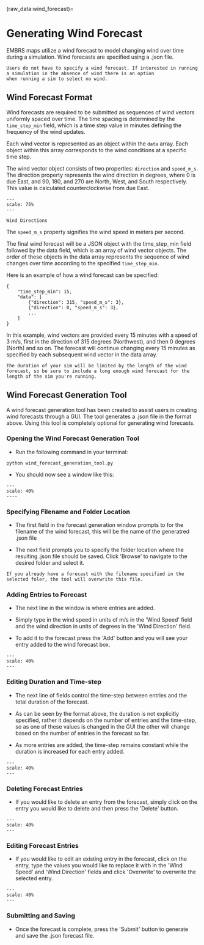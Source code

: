 (raw_data:wind_forecast)=
# Generating Wind Forecast
EMBRS maps utilize a wind forecast to model changing wind over time during a simulation. Wind forecasts are specified using 
a .json file.

```{note}
Users do not have to specify a wind forecast. If interested in running a simulation in the absence of wind there is an option
when running a sim to select no wind.
```

## Wind Forecast Format
Wind forecasts are required to be submitted as sequences of wind vectors uniformly spaced over time. The time spacing is determined
by the `time_step_min` field, which is a time step value in minutes defining the frequency of the wind updates.

Each wind vector is represented as an object within the `data` array. Each object within this array corresponds to the wind conditions
at a specific time step.

The wind vector object consists of two properties: `direction` and `speed_m_s`. The direction property represents the wind direction in degrees,
where 0 is due East, and 90, 180, and 270 are North, West, and South respectively. This value is calculated counterclockwise from due East.

```{figure} /images/raw_data_wind_dirs.png
---
scale: 75%
---

Wind Directions

```

The `speed_m_s` property signifies the wind speed in meters per second.

The final wind forecast will be a JSON object with the time_step_min field followed by the data field, which is an array of wind vector objects.
The order of these objects in the data array represents the sequence of wind changes over time according to the specified `time_step_min`.

Here is an example of how a wind forecast can be specified:

```
{
    "time_step_min": 15,
    "data": [
        {"direction": 315, "speed_m_s": 3},  
        {"direction": 0, "speed_m_s": 3},  
        ...
    ]
}
```
In this example, wind vectors are provided every 15 minutes with a speed of 3 m/s, first in the direction of 315 degrees (Northwest), and then
0 degrees (North) and so on. The forecast will continue changing every 15 minutes as specified by each subsequent wind vector in the data array.


```{note}
The duration of your sim will be limited by the length of the wind forecast, so be sure to include a long enough wind forecast for the length of the sim you're running.
```

## Wind Forecast Generation Tool
A wind forecast generation tool has been created to assist users in creating wind forecasts through a GUI. The tool generates a .json file in the format above. Using this tool is completely optional for generating wind forecasts.

### Opening the Wind Forecast Generation Tool

- Run the following command in your terminal:

```
python wind_forecast_generation_tool.py
```

- You should now see a window like this:
```{figure} /images/wf_opening_window.png
---
scale: 40%
----
```

### Specifying Filename and Folder Location

- The first field in the forecast generation window prompts to for the filename of the wind forecast, this will be the name of the generatred .json file

- The next field prompts you to specify the folder location where the resulting .json file should be saved. Click 'Browse' to navigate to the desired folder and select it.

```{warning}
If you already have a forecast with the filename specified in the selected foler, the tool will overwrite this file.
```

### Adding Entries to Forecast

- The next line in the window is where entries are added.

- Simply type in the wind speed in units of m/s in the 'Wind Speed' field and the wind direction in units of degrees in the 'Wind Direction' field.

- To add it to the forecast press the 'Add' button and you will see your entry added to the wind forecast box.


```{figure} /images/wf_entry_add.gif
---
scale: 40%
---
```

### Editing Duration and Time-step

- The next line of fields control the time-step between entries and the total duration of the forecast.

- As can be seen by the format above, the duration is not explicitly specified, rather it depends on the number of entries and the time-step, so as one of these values is changed in the GUI the other will change based on the number of entries in the forecast so far.

- As more entries are added, the time-step remains constant while the duration is increased for each entry added.


```{figure} /images/wf_time_control.gif
---
scale: 40%
---
```

### Deleting Forecast Entries

- If you would like to delete an entry from the forecast, simply click on the entry you would like to delete and then press the 'Delete' button.


```{figure} /images/wf_delete.gif
---
scale: 40%
---
```

### Editing Forecast Entries

- If you would like to edit an existing entry in the forecast, click on the entry, type the values you would like to replace it with in the 'Wind Speed' and 'Wind Direction' fields and click 'Overwrite' to overwrite the selected entry.


```{figure} /images/wf_overwrite.gif
---
scale: 40%
---
```

### Submitting and Saving

- Once the forecast is complete, press the 'Submit' button to generate and save the .json forecast file.
